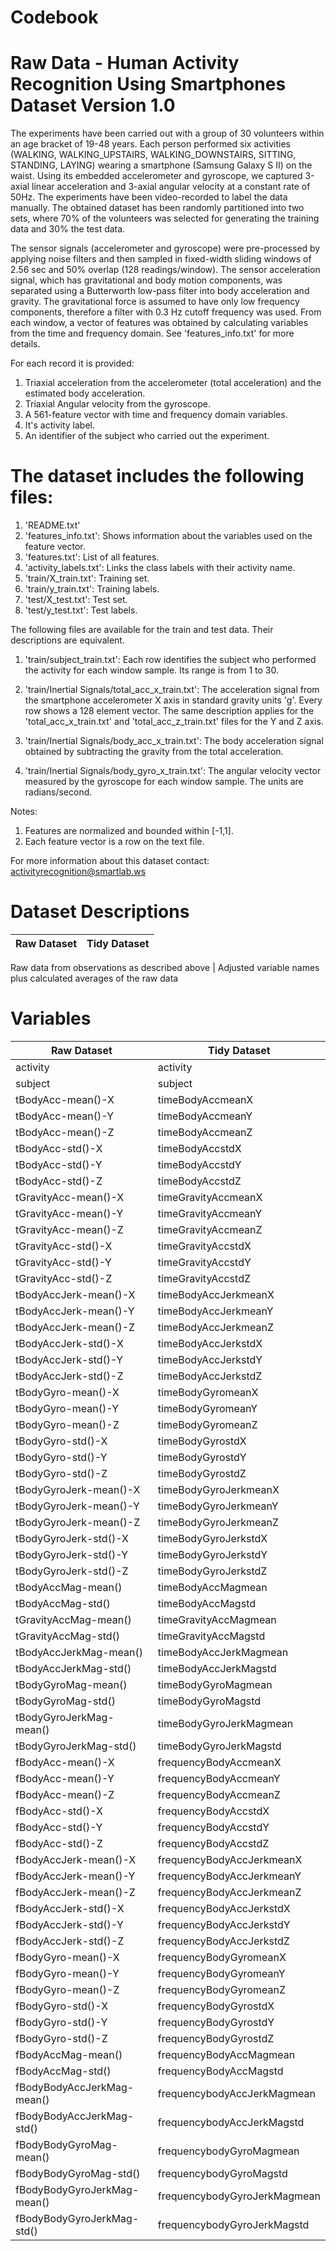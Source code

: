 Codebook
========

Raw Data - Human Activity Recognition Using Smartphones Dataset Version 1.0
===========================================================================

The experiments have been carried out with a group of 30 volunteers within an age bracket of 19-48 years. 
Each person performed six activities (WALKING, WALKING_UPSTAIRS, WALKING_DOWNSTAIRS, SITTING, STANDING, 
LAYING) wearing a smartphone (Samsung Galaxy S II) on the waist. Using its embedded accelerometer and 
gyroscope, we captured 3-axial linear acceleration and 3-axial angular velocity at a constant rate of 50Hz.
The experiments have been video-recorded to label the data manually. The obtained dataset has been randomly
partitioned into two sets, where 70% of the volunteers was selected for generating the training data and 
30% the test data. 

The sensor signals (accelerometer and gyroscope) were pre-processed by applying noise filters and then
sampled in fixed-width sliding windows of 2.56 sec and 50% overlap (128 readings/window). The sensor 
acceleration signal, which has gravitational and body motion components, was separated using a Butterworth 
low-pass filter into body acceleration and gravity. The gravitational force is assumed to have only low 
frequency components, therefore a filter with 0.3 Hz cutoff frequency was used. From each window, a vector 
of features was obtained by calculating variables from the time and frequency domain. See 
'features_info.txt' for more details. 

For each record it is provided:

1. Triaxial acceleration from the accelerometer (total acceleration) and the estimated body acceleration.
2. Triaxial Angular velocity from the gyroscope. 
3. A 561-feature vector with time and frequency domain variables. 
4. It's activity label. 
5. An identifier of the subject who carried out the experiment.

The dataset includes the following files:
=========================================

1. 'README.txt'
2. 'features_info.txt': Shows information about the variables used on the feature vector.
3. 'features.txt': List of all features.
4. 'activity_labels.txt': Links the class labels with their activity name.
5. 'train/X_train.txt': Training set.
6. 'train/y_train.txt': Training labels.
7. 'test/X_test.txt': Test set.
8. 'test/y_test.txt': Test labels.

The following files are available for the train and test data. Their descriptions are equivalent. 

1. 'train/subject_train.txt': Each row identifies the subject who performed the activity for each window 
   sample. Its range is from 1 to 30. 
2. 'train/Inertial Signals/total_acc_x_train.txt': The acceleration signal from the smartphone accelerometer
   X axis in standard gravity units 'g'. Every row shows a 128 element vector. The same description applies 
   for the 'total_acc_x_train.txt' and 'total_acc_z_train.txt' files for the Y and Z axis. 

3. 'train/Inertial Signals/body_acc_x_train.txt': The body acceleration signal obtained by subtracting the 
   gravity from the total acceleration. 

4. 'train/Inertial Signals/body_gyro_x_train.txt': The angular velocity vector measured by the gyroscope for 
   each window sample. The units are radians/second. 

Notes: 

1. Features are normalized and bounded within [-1,1].
2. Each feature vector is a row on the text file.

For more information about this dataset contact: activityrecognition@smartlab.ws

Dataset Descriptions
====================

Raw Dataset | Tidy Dataset
--- | ---

Raw data from observations as described above | Adjusted variable names plus calculated averages of the raw data

Variables
=========

Raw Dataset | Tidy Dataset 
--- | --- 
activity	|				activity
subject		|				subject
tBodyAcc-mean()-X	|		timeBodyAccmeanX
tBodyAcc-mean()-Y	|		timeBodyAccmeanY
tBodyAcc-mean()-Z	|		timeBodyAccmeanZ
tBodyAcc-std()-X	|		timeBodyAccstdX
tBodyAcc-std()-Y	|		timeBodyAccstdY
tBodyAcc-std()-Z	|		timeBodyAccstdZ
tGravityAcc-mean()-X	|	timeGravityAccmeanX
tGravityAcc-mean()-Y	|	timeGravityAccmeanY
tGravityAcc-mean()-Z	|	timeGravityAccmeanZ
tGravityAcc-std()-X		|	timeGravityAccstdX
tGravityAcc-std()-Y		|	timeGravityAccstdY
tGravityAcc-std()-Z		|	timeGravityAccstdZ
tBodyAccJerk-mean()-X	|	timeBodyAccJerkmeanX
tBodyAccJerk-mean()-Y	|	timeBodyAccJerkmeanY
tBodyAccJerk-mean()-Z	|	timeBodyAccJerkmeanZ
tBodyAccJerk-std()-X	|	timeBodyAccJerkstdX
tBodyAccJerk-std()-Y	|	timeBodyAccJerkstdY
tBodyAccJerk-std()-Z	|	timeBodyAccJerkstdZ
tBodyGyro-mean()-X		|	timeBodyGyromeanX
tBodyGyro-mean()-Y		|	timeBodyGyromeanY
tBodyGyro-mean()-Z		|	timeBodyGyromeanZ
tBodyGyro-std()-X		|	timeBodyGyrostdX
tBodyGyro-std()-Y		|	timeBodyGyrostdY
tBodyGyro-std()-Z		|	timeBodyGyrostdZ
tBodyGyroJerk-mean()-X	|	timeBodyGyroJerkmeanX
tBodyGyroJerk-mean()-Y	|	timeBodyGyroJerkmeanY
tBodyGyroJerk-mean()-Z	|	timeBodyGyroJerkmeanZ
tBodyGyroJerk-std()-X	|	timeBodyGyroJerkstdX
tBodyGyroJerk-std()-Y	|	timeBodyGyroJerkstdY
tBodyGyroJerk-std()-Z	|	timeBodyGyroJerkstdZ
tBodyAccMag-mean()		|	timeBodyAccMagmean
tBodyAccMag-std()		|	timeBodyAccMagstd
tGravityAccMag-mean()	|	timeGravityAccMagmean
tGravityAccMag-std()	|	timeGravityAccMagstd
tBodyAccJerkMag-mean()	|	timeBodyAccJerkMagmean
tBodyAccJerkMag-std()	|	timeBodyAccJerkMagstd
tBodyGyroMag-mean()		|	timeBodyGyroMagmean
tBodyGyroMag-std()		|	timeBodyGyroMagstd
tBodyGyroJerkMag-mean()	|	timeBodyGyroJerkMagmean
tBodyGyroJerkMag-std()	|	timeBodyGyroJerkMagstd
fBodyAcc-mean()-X		|	frequencyBodyAccmeanX
fBodyAcc-mean()-Y		|	frequencyBodyAccmeanY
fBodyAcc-mean()-Z		|	frequencyBodyAccmeanZ
fBodyAcc-std()-X		|	frequencyBodyAccstdX
fBodyAcc-std()-Y		|	frequencyBodyAccstdY
fBodyAcc-std()-Z		|	frequencyBodyAccstdZ
fBodyAccJerk-mean()-X	|	frequencyBodyAccJerkmeanX
fBodyAccJerk-mean()-Y	|	frequencyBodyAccJerkmeanY
fBodyAccJerk-mean()-Z	|	frequencyBodyAccJerkmeanZ
fBodyAccJerk-std()-X	|	frequencyBodyAccJerkstdX
fBodyAccJerk-std()-Y	|	frequencyBodyAccJerkstdY
fBodyAccJerk-std()-Z	|	frequencyBodyAccJerkstdZ
fBodyGyro-mean()-X		|	frequencyBodyGyromeanX
fBodyGyro-mean()-Y		|	frequencyBodyGyromeanY
fBodyGyro-mean()-Z		|	frequencyBodyGyromeanZ
fBodyGyro-std()-X		|	frequencyBodyGyrostdX
fBodyGyro-std()-Y		|	frequencyBodyGyrostdY
fBodyGyro-std()-Z		|	frequencyBodyGyrostdZ
fBodyAccMag-mean()		|	frequencyBodyAccMagmean
fBodyAccMag-std()		|	frequencyBodyAccMagstd
fBodyBodyAccJerkMag-mean()	| frequencybodyAccJerkMagmean
fBodyBodyAccJerkMag-std()	| frequencybodyAccJerkMagstd
fBodyBodyGyroMag-mean()		| frequencybodyGyroMagmean
fBodyBodyGyroMag-std()		| frequencybodyGyroMagstd
fBodyBodyGyroJerkMag-mean()	| frequencybodyGyroJerkMagmean
fBodyBodyGyroJerkMag-std()	| frequencybodyGyroJerkMagstd

